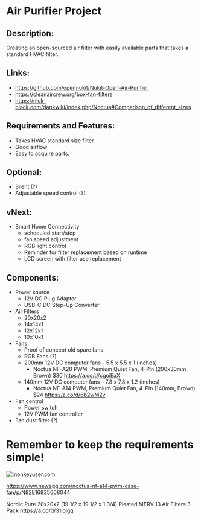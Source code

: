 # Air Purifier Project

## Description:

Creating an open-sourced air filter with easily available parts that takes a standard HVAC filter.

## Links:

- https://github.com/opennukit/Nukit-Open-Air-Purifier
- https://cleanaircrew.org/box-fan-filters
- https://nick-black.com/dankwiki/index.php/Noctua#Comparison_of_different_sizes 

## Requirements and Features:
- Takes HVAC standard size filter.
- Good airflow
- Easy to acquire parts.
	
## Optional:
- Silent (?)
- Adjustable speed control (?)
	
## vNext:
- Smart Home Connectivity
	- scheduled start/stop
	- fan speed adjustment
	- RGB light control
	- Reminder for filter replacement based on runtime
	- LCD screen with filter use replacement

## Components:
- Power source
	- 12V DC Plug Adaptor
	- USB-C DC Step-Up Converter
- Air Filters
	- 20x20x2
	- 14x14x1
	- 12x12x1
	- 10x10x1
- Fans
	- Proof of concept old spare fans
	- RGB Fans (?)
	- 200mm 12V DC computer fans - 5.5 x 5.5 x 1 (inches)
		- Noctua NF-A20 PWM, Premium Quiet Fan, 4-Pin (200x30mm, Brown) $30
		https://a.co/d/cgoiEaX 
	- 140mm 12V DC computer fans – 7.8 x 7.8 x 1.2 (inches)
		- Noctua NF-A14 PWM, Premium Quiet Fan, 4-Pin (140mm, Brown) $24
		https://a.co/d/6b2wM2v 
- Fan control
	- Power switch
	- 12V PWM fan controller
- Fan dust filter (?)



# Remember to keep the requirements simple!
![monkeyuser.com](https://devhumor.com/content/uploads/images/December2016/requirements-vs-implementation.png)
 

 
https://www.newegg.com/noctua-nf-a14-pwm-case-fan/p/N82E16835608044 

 
Nordic Pure 20x20x2 (19 1/2 x 19 1/2 x 1 3/4) Pleated MERV 13 Air Filters 3 Pack 
https://a.co/d/31lojgq
